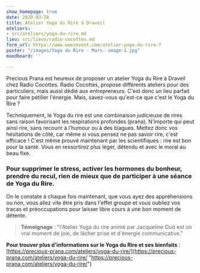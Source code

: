 ```yaml
---
show_homepage: true
date: 2020-03-28
title: Atelier Yoga du Rire à Draveil
ateliers:
- src/ateliers/yoga-du-rire.md
lieu: src/lieux/radio-cocottes.md
form_url: https://www.weezevent.com/atelier-yoga-du-rire-7
poster: "/images/Yoga du Rire - Mars- image-1.jpg"
moodboard: ''

---
```

Precious Prana est heureux de proposer un atelier Yoga du Rire à Draveil chez Radio Cocottes. Radio Cocottes, propose différents ateliers pour des particuliers, mais aussi dédié aux entrepreneurs. C'est donc un lieu parfait pour faire pétiller l'énergie. Mais, savez-vous qu'est-ce que c'est le Yoga du Rire ?

Techniquement, le Yoga du rire est une combinaison judicieuse de rires sans raison favorisant les respirations profondes (prana). N’importe qui peut ainsi rire, sans recourir à l’humour ou à des blagues. Mettez donc vos hésitations de côté, car même si vous pensez ne pas savoir rire, c'est efficace ! C'est même prouvé maintenant par les scientifiques : rire est bon pour la santé. Vous en ressortirez plus léger, détendu et avec le moral au beau fixe.

### Pour supprimer le stress, activer les hormones du bonheur, prendre du recul, rien de mieux que de participer à une séance de Yoga du Rire.

On le constate à chaque fois maintenant, que vous ayez des appréhensions ou non, vous allez vite être pris dans l'effet groupe et vous oubliez vos tracas et préoccupations pour laisser libre cours à une bon moment de détente.

> **Témoignage** : "l'Atelier Yoga du rire animé par Jacqueline Oud est un vrai moment de joie, de lâcher prise et d'énergie communicative."

**Pour trouver plus d'informations sur le Yoga du Rire et ses bienfaits** : [https://precious-prana.com/ateliers/yoga-du-rire/](https://precious-prana.com/ateliers/yoga-du-rire/ "https://precious-prana.com/ateliers/yoga-du-rire/")